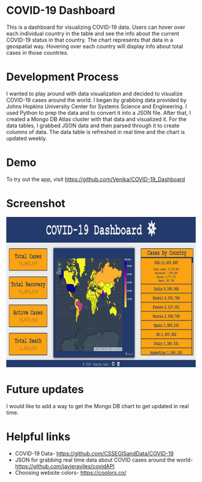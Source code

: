 # COVID-19 Dashboard
This is a dashboard for visualizing COVID-19 data. Users can hover over each individual country in the table and see the info about the current COVID-19 status in that country. The chart represents that data in a geospatial way. Hovering over each country will display info about total cases in those countries.

# Development Process
I wanted to play around with data visualization and decided to visualize COVID-19 cases around the world. I began by grabbing data provided by Johns Hopkins University Center for Systems Science and Engineering. I used Python to prep the data and to convert it into a JSON file. After that, I created a Mongo DB Atlas cluster with that data and visualized it. For the data tables, I grabbed JSON data and then parsed through it to create columns of data.
The data table is refreshed in real time and the chart is updated weekly.

# Demo
To try out the app, visit https://github.com/Venika/COVID-19_Dashboard     

# Screenshot   
<img src="images/SS1.png" height="400" />       

# Future updates
I would like to add a way to get the Mongo DB chart to get updated in real time. 

# Helpful links
* COVID-19 Data- https://github.com/CSSEGISandData/COVID-19
* JSON for grabbing real time data about COVID cases around the world- https://github.com/javieraviles/covidAPI     
* Choosing website colors- https://coolors.co/

